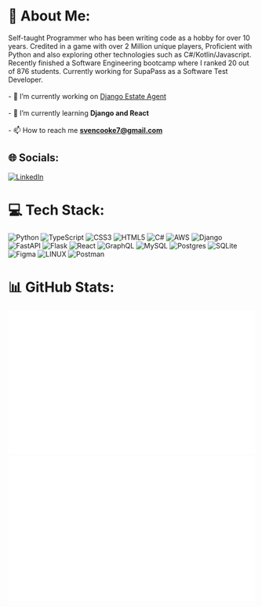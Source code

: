 # 💫 About Me:
Self-taught Programmer who has been writing code as a hobby for over 10 years. Credited in a game with over 2 Million unique players, Proficient with Python and also exploring other technologies such as C#/Kotlin/Javascript. Recently finished a Software Engineering bootcamp where I ranked 20 out of 876 students. Currently working for SupaPass as a Software Test Developer.<br><br>- 🔭 I’m currently working on [Django Estate Agent](https://github.com/SvenMC/django_estate_agent)<br><br>- 🌱 I’m currently learning **Django and React**<br><br>- 📫 How to reach me **svencooke7@gmail.com**


## 🌐 Socials:
[![LinkedIn](https://img.shields.io/badge/LinkedIn-%230077B5.svg?logo=linkedin&logoColor=white)](https://linkedin.com/in/svenmc) 

# 💻 Tech Stack:
![Python](https://img.shields.io/badge/python-3670A0?style=for-the-badge&logo=python&logoColor=ffdd54) ![TypeScript](https://img.shields.io/badge/typescript-%23007ACC.svg?style=for-the-badge&logo=typescript&logoColor=white) ![CSS3](https://img.shields.io/badge/css3-%231572B6.svg?style=for-the-badge&logo=css3&logoColor=white) ![HTML5](https://img.shields.io/badge/html5-%23E34F26.svg?style=for-the-badge&logo=html5&logoColor=white) ![C#](https://img.shields.io/badge/c%23-%23239120.svg?style=for-the-badge&logo=c-sharp&logoColor=white) ![AWS](https://img.shields.io/badge/AWS-%23FF9900.svg?style=for-the-badge&logo=amazon-aws&logoColor=white) ![Django](https://img.shields.io/badge/django-%23092E20.svg?style=for-the-badge&logo=django&logoColor=white) ![FastAPI](https://img.shields.io/badge/FastAPI-005571?style=for-the-badge&logo=fastapi) ![Flask](https://img.shields.io/badge/flask-%23000.svg?style=for-the-badge&logo=flask&logoColor=white) ![React](https://img.shields.io/badge/react-%2320232a.svg?style=for-the-badge&logo=react&logoColor=%2361DAFB) ![GraphQL](https://img.shields.io/badge/-GraphQL-E10098?style=for-the-badge&logo=graphql&logoColor=white) ![MySQL](https://img.shields.io/badge/mysql-%2300f.svg?style=for-the-badge&logo=mysql&logoColor=white) ![Postgres](https://img.shields.io/badge/postgres-%23316192.svg?style=for-the-badge&logo=postgresql&logoColor=white) ![SQLite](https://img.shields.io/badge/sqlite-%2307405e.svg?style=for-the-badge&logo=sqlite&logoColor=white) 	![Figma](https://img.shields.io/badge/figma-%23F24E1E.svg?style=for-the-badge&logo=figma&logoColor=white) ![LINUX](https://img.shields.io/badge/Linux-FCC624?style=for-the-badge&logo=linux&logoColor=black) ![Postman](https://img.shields.io/badge/Postman-FF6C37?style=for-the-badge&logo=postman&logoColor=white)
# 📊 GitHub Stats:
![](https://raw.githubusercontent.com/SvenMC/stats/94b57ed7900fe2c2da99e17560a55790017b9a3b/generated/languages.svg?token=AZNXYRTHG72BJKVM6KQ5B6LE3U5CS#gh-dark-mode-only)
![](https://raw.githubusercontent.com/SvenMC/stats/94b57ed7900fe2c2da99e17560a55790017b9a3b/generated/overview.svg?token=AZNXYRRSYQ3LATJLNVQP7RLE3U5IC#gh-dark-mode-only)

<!-- Proudly created with GPRM ( https://gprm.itsvg.in ) -->
